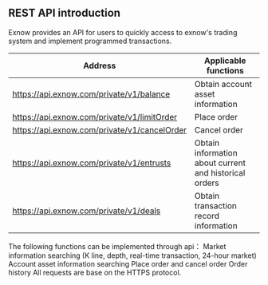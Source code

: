 ## REST API introduction
Exnow provides an API for users to quickly access to exnow's trading system and implement programmed transactions. 

|Address     |Applicable functions    |
| ------ | ------ |
| https://api.exnow.com/private/v1/balance | Obtain account asset information |
| https://api.exnow.com/private/v1/limitOrder | Place order |
| https://api.exnow.com/private/v1/cancelOrder | Cancel order |
| https://api.exnow.com/private/v1/entrusts | Obtain information about current and historical orders |
| https://api.exnow.com/private/v1/deals | Obtain transaction record information |



The following functions can be implemented through api：
Market information searching (K line, depth, real-time transaction, 24-hour market)
Account asset information searching
Place order and cancel order
Order history
All requests are base on the HTTPS protocol.
